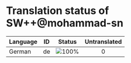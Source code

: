 # Translation status of SW++@mohammad-sn

Language | ID | Status | Untranslated
---------|:--:|:------:|:-----------:
German | de | ![100%](http://progressed.io/bar/100) | 0
